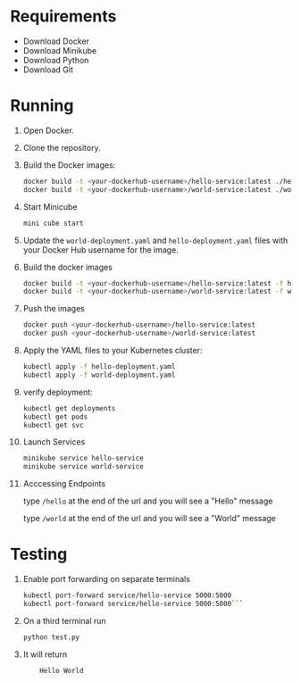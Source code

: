 # Requirements
- Download Docker
- Download Minikube
- Download Python
- Download Git

# Running
1. Open Docker.
2. Clone the repository.
3. Build the Docker images:
   ```bash
   docker build -t <your-dockerhub-username>/hello-service:latest ./hello-service
   docker build -t <your-dockerhub-username>/world-service:latest ./world-service

4. Start Minicube 
    ```bash 
    mini cube start


5. Update the `world-deployment.yaml` and `hello-deployment.yaml` files with your Docker Hub username for the image.

6. Build the docker images
    ```bash 
    docker build -t <your-dockerhub-username>/hello-service:latest -f hello-service/Dockerfile . 
    docker build -t <your-dockerhub-username>/world-service:latest -f world-service/Dockerfile .

7. Push the images
    ```bash 
    docker push <your-dockerhub-username>/hello-service:latest
    docker push <your-dockerhub-username>/world-service:latest

8. Apply the YAML files to your Kubernetes cluster:
    ```bash 
    kubectl apply -f hello-deployment.yaml
    kubectl apply -f world-deployment.yaml

9. verify deployment: 
    ```bash
    kubectl get deployments
    kubectl get pods
    kubectl get svc

10. Launch Services
    ```bash 
    minikube service hello-service 
    minikube service world-service 

11. Acccessing Endpoints<p>
type  ```/hello``` at the end of the url and you will see a "Hello" message <p>
type ```/world``` at the end of the url and you will see a "World" message


# Testing
1. Enable port forwarding on separate terminals
    ```bash 
    kubectl port-forward service/hello-service 5000:5000
    kubectl port-forward service/hello-service 5000:5000```

2. On a third terminal run 
    ```bash 
    python test.py 
3. It will return 
    ```bash
        Hello World
